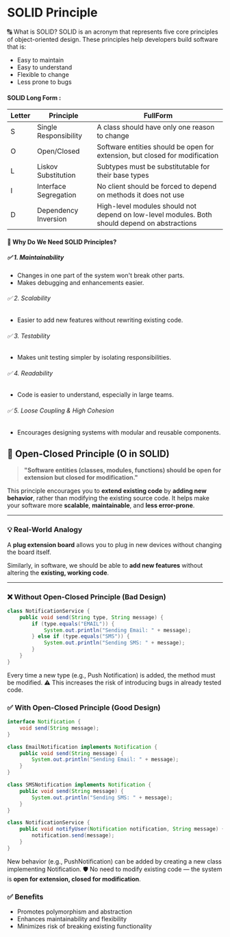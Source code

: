 
# SOLID Principle
🔠 What is SOLID?
SOLID is an acronym that represents five core principles of object-oriented design. These principles help developers build software that is:

- Easy to maintain
- Easy to understand
- Flexible to change
- Less prone to bugs
#### SOLID Long Form : 
| Letter | Principle             | FullForm                          |
|--------|-----------------------|-----------------------------------|
| S      | Single Responsibility | A class should have only one reason to change |
| O      | Open/Closed           | Software entities should be open for extension, but closed for modification |
| L      | Liskov Substitution   | Subtypes must be substitutable for their base types |
| I      | Interface Segregation | No client should be forced to depend on methods it does not use |
| D      | Dependency Inversion  | High-level modules should not depend on low-level modules. Both should depend on abstractions |

#### 🎯 Why Do We Need SOLID Principles?
##### ✅ 1. Maintainability
- Changes in one part of the system won't break other parts.
- Makes debugging and enhancements easier.

###### ✅ 2. Scalability
- Easier to add new features without rewriting existing code.

###### ✅ 3. Testability
- Makes unit testing simpler by isolating responsibilities.

###### ✅ 4. Readability
- Code is easier to understand, especially in large teams.

###### ✅ 5. Loose Coupling & High Cohesion
- Encourages designing systems with modular and reusable components.
## 🧱 Open-Closed Principle (O in SOLID)

> **"Software entities (classes, modules, functions) should be open for extension but closed for modification."**

This principle encourages you to **extend existing code** by **adding new behavior**, rather than modifying the existing source code. It helps make your software more **scalable**, **maintainable**, and **less error-prone**.

---

### 💡 Real-World Analogy

A **plug extension board** allows you to plug in new devices without changing the board itself.

Similarly, in software, we should be able to **add new features** without altering the **existing, working code**.

---

### ❌ Without Open-Closed Principle (Bad Design)

```java
class NotificationService {
    public void send(String type, String message) {
        if (type.equals("EMAIL")) {
            System.out.println("Sending Email: " + message);
        } else if (type.equals("SMS")) {
            System.out.println("Sending SMS: " + message);
        }
    }
}
```
Every time a new type (e.g., Push Notification) is added, the method must be modified.
⚠️ This increases the risk of introducing bugs in already tested code.

### ✅ With Open-Closed Principle (Good Design)
```java
interface Notification {
    void send(String message);
}

class EmailNotification implements Notification {
    public void send(String message) {
        System.out.println("Sending Email: " + message);
    }
}

class SMSNotification implements Notification {
    public void send(String message) {
        System.out.println("Sending SMS: " + message);
    }
}

class NotificationService {
    public void notifyUser(Notification notification, String message) {
        notification.send(message);
    }
}
```
New behavior (e.g., PushNotification) can be added by creating a new class implementing Notification.
🛡 No need to modify existing code — the system is **open for extension, closed for modification**.

### ✅ Benefits
- Promotes polymorphism and abstraction
- Enhances maintainability and flexibility
- Minimizes risk of breaking existing functionality
